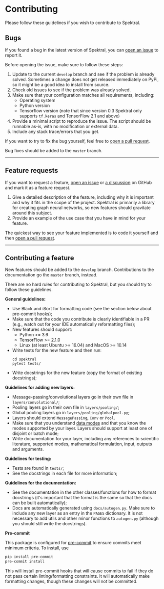 # Contributing

Please follow these guidelines if you wish to contribute to Spektral.

## Bugs

If you found a bug in the latest version of Spektral, you can [open an issue](https://github.com/danielegrattarola/spektral/issues) to report it.

Before opening the issue, make sure to follow these steps:

1. Update to the current `develop` branch and see if the problem is already solved. Sometimes a change does not get released immediately on PyPi, so it might be a good idea to install from source.
2. Check old issues to see if the problem was already solved.
3. Make sure that your configuration matches all requirements, including:
    - Operating system
    - Python version
    - Tensorflow version (note that since version 0.3 Spektral only supports `tf.keras` and TensorFlow 2.1 and above)
4. Provide a minimal script to reproduce the issue. The script should be runnable as-is, with no modification or external data.
5. Include any stack trace/errors that you get.

If you want to try to fix the bug yourself, feel free to [open a pull request](https://github.com/danielegrattarola/spektral/pulls).

Bug fixes should be added to the `master` branch.

---

## Feature requests

If you want to request a feature, [open an issue](https://github.com/danielegrattarola/spektral/issues) or [a discussion](https://github.com/danielegrattarola/spektral/discussions) on GitHub and mark it as a feature request.

1. Give a detailed description of the feature, including why it is important and why it fits in the scope of the project.
Spektral is primarily a library for creating graph neural networks, so new features should gravitate around this subject.
2. Provide an example of the use case that you have in mind for your feature.

The quickest way to see your feature implemented is to code it yourself and then [open a pull request](https://github.com/danielegrattarola/spektral/pulls).

---

## Contributing a feature

New features should be added to the `develop` branch.
Contributions to the documentation go the `master` branch, instead.

There are no hard rules for contributing to Spektral, but you should try to follow these guidelines.

**General guidelines:**

- Use Black and iSort for formatting code (see the section below about pre-commit hooks);
- Make sure that the code you contribute is clearly identifiable in a PR (e.g., watch out for your IDE automatically reformatting files);
- New features should support:
    - Python >= 3.6
    - TensorFlow >= 2.1.0
    - Linux (at least Ubuntu >= 16.04) and MacOS >= 10.14
- Write tests for the new feature and then run:
    ```
    cd spektral
    pytest tests/
    ```
- Write docstrings for the new feature (copy the format of existing docstrings);

**Guidelines for adding new layers:**

- Message-passing/convolutional layers go in their own file in `layers/convolutional/`;
- Pooling layers go in their own file in `layers/pooling/`;
- Global pooling layers go in `layers/pooling/globalpool.py`;
- Layers should extend `MessagePassing`, `Conv` or `Pool`.
- Make sure that you understand [data modes](https://graphneural.network/data-modes/) and that you know the modes supported by your layer. Layers should support at least one of disjoint or batch mode;
- Write documentation for your layer, including any references to scientific literature, supported modes, mathematical formulation, input, outputs and arguments. 

**Guidelines for testing:**

- Tests are found in `tests/`;
- See the docstrings in each file for more information;

**Guidelines for the documentation:**

- See the documentation in the other classes/functions for how to format docstrings (it's important that the format is the same so that the docs can be built automatically);
- Docs are automatically generated using `docs/autogen.py`. Make sure to include any new layer as an entry in the `PAGES` dictionary. It is not necessary to add utils and other minor functions to `autogen.py` (although you should still write the docstrings).

**Pre-commit**

This package is configured for [pre-commit](https://pre-commit.com/) to ensure commits meet minimum criteria. To install, use

```bash
pip install pre-commit
pre-commit install
```

This will install pre-commit hooks that will cause commits to fail if they do not pass certain linting/formatting constraints. It will automatically make formatting changes, though these changes will not be committed.
